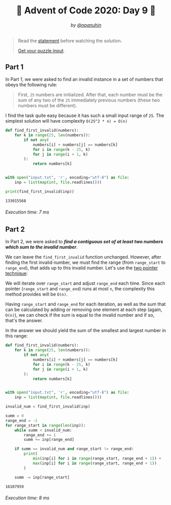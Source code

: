 <h1 align="center">🎄 Advent of Code 2020: Day 9 🎄</h1>
<h6 align="center">by <a href="https://github.com/npanuhin">@npanuhin</a></h6>

> Read the [statement](https://adventofcode.com/2020/day/9 "Visit adventofcode.com/2020/day/9") before watching the solution.
>
> [Get your puzzle input](https://adventofcode.com/2020/day/9/input "Open adventofcode.com/2020/day/9/input").


## Part 1

In Part 1, we were asked to find an invalid instance in a set of numbers that obeys the following rule:

> First, `25` numbers are initialized. After that, each number must be the sum of any two of the `25` immediately previous numbers (these two numbers must be different).

I find the task quite easy because it has such a small input range of `25`. The simplest solution will have complexity `O(25^2 * n) = O(n)`

```python
def find_first_invalid(numbers):
    for k in range(25, len(numbers)):
        if not any(
            numbers[i] + numbers[j] == numbers[k]
            for i in range(k - 25, k)
            for j in range(i + 1, k)
        ):
            return numbers[k]


with open("input.txt", 'r', encoding="utf-8") as file:
    inp = list(map(int, file.readlines()))

print(find_first_invalid(inp))
```
```
133015568
```
###### Execution time: 7 ms

## Part 2

In Part 2, we were asked to ***find a contiguous set of at least two numbers which sum to the invalid number***.

We can leave the `find_first_invalid` function unchanged. However, after finding the first invalid number, we must find the range (from `range_start` to `range_end`), that adds up to this invalid number. Let's use the [two pointer technique](https://www.geeksforgeeks.org/two-pointers-technique):

We will iterate over `range_start` and adjust `range_end` each time. Since each pointer (`range_start` and `range_end`) runs at most `n`, the complexity this method provides will be `O(n)`.

Having `range_start` and `range_end` for each iteration, as well as the sum that can be calculated by adding or removing one element at each step (again, `O(n)`), we can check if the sum is equal to the invalid number and if so, that's the answer.

In the answer we should yield the sum of the smallest and largest number in this range:

```python
def find_first_invalid(numbers):
    for k in range(25, len(numbers)):
        if not any(
            numbers[i] + numbers[j] == numbers[k]
            for i in range(k - 25, k)
            for j in range(i + 1, k)
        ):
            return numbers[k]


with open("input.txt", 'r', encoding="utf-8") as file:
    inp = list(map(int, file.readlines()))

invalid_num = find_first_invalid(inp)

summ = 0
range_end = -1
for range_start in range(len(inp)):
    while summ < invalid_num:
        range_end += 1
        summ += inp[range_end]

    if summ == invalid_num and range_start != range_end:
        print(
            min(inp[i] for i in range(range_start, range_end + 1)) +
            max(inp[i] for i in range(range_start, range_end + 1))
        )

    summ -= inp[range_start]
```
```
16107959
```
###### Execution time: 8 ms
